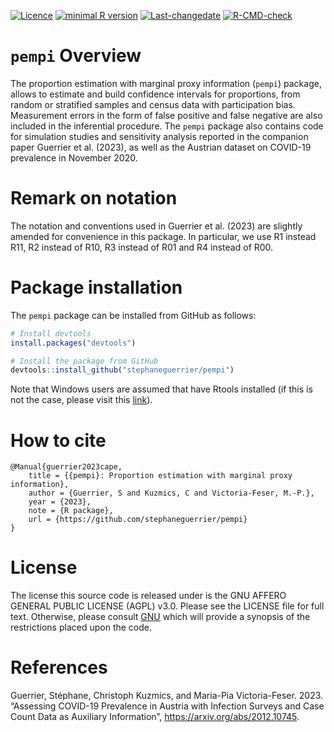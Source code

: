 
<!-- README.md is generated from README.Rmd. Please edit that file -->
<!-- badges: start -->

[![Licence](https://img.shields.io/badge/licence-AGPL--3.0-blue.svg)](https://opensource.org/licenses/AGPL-3.0)
[![minimal R
version](https://img.shields.io/badge/R%3E%3D-4.0.0-6666ff.svg)](https://cran.r-project.org/)
[![Last-changedate](https://img.shields.io/badge/last%20change-2023--10--05-green.svg)](https://github.com/stephaneguerrier/pempi)
[![R-CMD-check](https://github.com/stephaneguerrier/pempi/workflows/R-CMD-check/badge.svg)](https://github.com/stephaneguerrier/pempi/actions)
<!-- badges: end -->

# `pempi` Overview

The proportion estimation with marginal proxy information (`pempi`)
package, allows to estimate and build confidence intervals for
proportions, from random or stratified samples and census data with
participation bias. Measurement errors in the form of false positive and
false negative are also included in the inferential procedure. The
`pempi` package also contains code for simulation studies and
sensitivity analysis reported in the companion paper Guerrier et
al. (2023), as well as the Austrian dataset on COVID-19 prevalence in
November 2020.

# Remark on notation

The notation and conventions used in Guerrier et al. (2023) are slightly
amended for convenience in this package. In particular, we use R1
instead R11, R2 instead of R10, R3 instead of R01 and R4 instead of R00.

# Package installation

The `pempi` package can be installed from GitHub as follows:

``` r
# Install devtools
install.packages("devtools")

# Install the package from GitHub
devtools::install_github("stephaneguerrier/pempi")
```

Note that Windows users are assumed that have Rtools installed (if this
is not the case, please visit this
[link](https://cran.r-project.org/bin/windows/Rtools/)).

# How to cite

    @Manual{guerrier2023cape,
        title = {{pempi}: Proportion estimation with marginal proxy information},
        author = {Guerrier, S and Kuzmics, C and Victoria-Feser, M.-P.},
        year = {2023},
        note = {R package},
        url = {https://github.com/stephaneguerrier/pempi}
    }

# License

The license this source code is released under is the GNU AFFERO GENERAL
PUBLIC LICENSE (AGPL) v3.0. Please see the LICENSE file for full text.
Otherwise, please consult
[GNU](https://www.gnu.org/licenses/agpl-3.0.en.html) which will provide
a synopsis of the restrictions placed upon the code.

# References

Guerrier, Stéphane, Christoph Kuzmics, and Maria-Pia Victoria-Feser.
2023. “Assessing COVID-19 Prevalence in Austria with Infection Surveys
and Case Count Data as Auxiliary Information”,
<https://arxiv.org/abs/2012.10745>.
